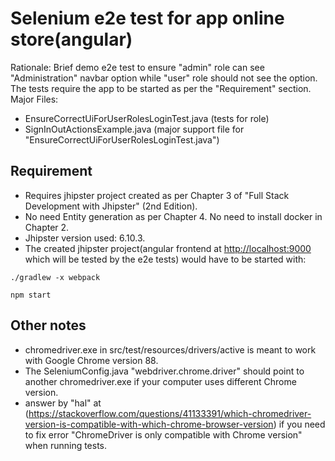 # Selenium e2e test for app online store(angular)

Rationale: Brief demo e2e test to ensure "admin" role can see "Administration" navbar option while "user" role should not see the option. The tests require the app to be started as per the "Requirement" section.
Major Files:
- EnsureCorrectUiForUserRolesLoginTest.java (tests for role)
- SignInOutActionsExample.java (major support file for "EnsureCorrectUiForUserRolesLoginTest.java")

## Requirement 
- Requires jhipster project created as per Chapter 3 of "Full Stack Development with Jhipster" (2nd Edition). 
- No need Entity generation as per Chapter 4. No need to install docker in Chapter 2.
- Jhipster version used: 6.10.3. 
- The created jhipster project(angular frontend at [http://localhost:9000](http://localhost:9000) which will be tested by the e2e tests) would have to be started with:

```
./gradlew -x webpack

npm start
```

## Other notes
- chromedriver.exe in src/test/resources/drivers/active is meant to work with Google Chrome version 88.
- The SeleniumConfig.java "webdriver.chrome.driver" should point to another chromedriver.exe if your computer uses different Chrome version.
- answer by "hal" at (https://stackoverflow.com/questions/41133391/which-chromedriver-version-is-compatible-with-which-chrome-browser-version) if you need to fix error "ChromeDriver is only compatible with Chrome version" when running tests.